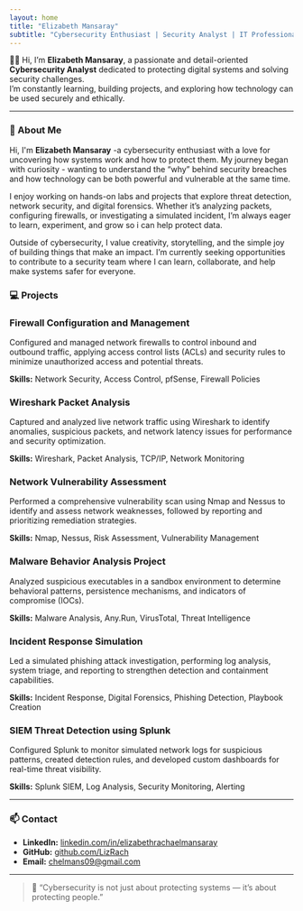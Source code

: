 ```yaml
---
layout: home
title: "Elizabeth Mansaray"
subtitle: "Cybersecurity Enthusiast | Security Analyst | IT Professional"
---
```


👋🏽 Hi, I’m **Elizabeth Mansaray**, a passionate and detail-oriented **Cybersecurity Analyst** dedicated to protecting digital systems and solving security challenges.  
I’m constantly learning, building projects, and exploring how technology can be used securely and ethically.

---

### 🧠 About Me

<div class="card">
  <p>Hi, I'm <strong>Elizabeth Mansaray</strong> -a cybersecurity enthusiast with a love for uncovering how systems work and how to protect them. My journey began with curiosity - wanting to understand the “why” behind security breaches and how technology can be both powerful and vulnerable at the same time.</p>

  <p>I enjoy working on hands-on labs and projects that explore threat detection, network security, and digital forensics. Whether it’s analyzing packets, configuring firewalls, or investigating a simulated incident, I’m always eager to learn, experiment, and grow so i can help protect data.</p>

  <p>Outside of cybersecurity, I value creativity, storytelling, and the simple joy of building things that make an impact. I’m currently seeking opportunities to contribute to a security team where I can learn, collaborate, and help make systems safer for everyone.</p>
</div>


### 💻 Projects

<div class="card">
  <h3>Firewall Configuration and Management</h3>
  <p>Configured and managed network firewalls to control inbound and outbound traffic, applying access control lists (ACLs) and security rules to minimize unauthorized access and potential threats.</p>
  <p><strong>Skills:</strong> Network Security, Access Control, pfSense, Firewall Policies</p>
</div>

<div class="card">
  <h3>Wireshark Packet Analysis</h3>
  <p>Captured and analyzed live network traffic using Wireshark to identify anomalies, suspicious packets, and network latency issues for performance and security optimization.</p>
  <p><strong>Skills:</strong> Wireshark, Packet Analysis, TCP/IP, Network Monitoring</p>
</div>

<div class="card">
  <h3>Network Vulnerability Assessment</h3>
  <p>Performed a comprehensive vulnerability scan using Nmap and Nessus to identify and assess network weaknesses, followed by reporting and prioritizing remediation strategies.</p>
  <p><strong>Skills:</strong> Nmap, Nessus, Risk Assessment, Vulnerability Management</p>
</div>

<div class="card">
  <h3>Malware Behavior Analysis Project</h3>
  <p>Analyzed suspicious executables in a sandbox environment to determine behavioral patterns, persistence mechanisms, and indicators of compromise (IOCs).</p>
  <p><strong>Skills:</strong> Malware Analysis, Any.Run, VirusTotal, Threat Intelligence</p>
</div>

<div class="card">
  <h3>Incident Response Simulation</h3>
  <p>Led a simulated phishing attack investigation, performing log analysis, system triage, and reporting to strengthen detection and containment capabilities.</p>
  <p><strong>Skills:</strong> Incident Response, Digital Forensics, Phishing Detection, Playbook Creation</p>
</div>

<div class="card">
  <h3>SIEM Threat Detection using Splunk</h3>
  <p>Configured Splunk to monitor simulated network logs for suspicious patterns, created detection rules, and developed custom dashboards for real-time threat visibility.</p>
  <p><strong>Skills:</strong> Splunk SIEM, Log Analysis, Security Monitoring, Alerting</p>
</div>  

---

### 📫 Contact
- **LinkedIn:** [linkedin.com/in/elizabethrachaelmansaray](https://linkedin.com/in/elizabethrachaelmansaray)  
- **GitHub:** [github.com/LizRach](https://github.com/LizRach)  
- **Email:** chelmans09@gmail.com

---

> 💬 “Cybersecurity is not just about protecting systems — it’s about protecting people.”
